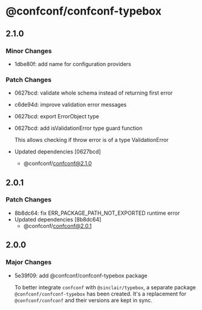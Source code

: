 # @confconf/confconf-typebox

## 2.1.0

### Minor Changes

- 1dbe80f: add name for configuration providers

### Patch Changes

- 0627bcd: validate whole schema instead of returning first error
- c6de94d: improve validation error messages
- 0627bcd: export ErrorObject type
- 0627bcd: add isValidationError type guard function

  This allows checking if throw error is of a type ValidationError

- Updated dependencies [0627bcd]
  - @confconf/confconf@2.1.0

## 2.0.1

### Patch Changes

- 8b8dc64: fix ERR_PACKAGE_PATH_NOT_EXPORTED runtime error
- Updated dependencies [8b8dc64]
  - @confconf/confconf@2.0.1

## 2.0.0

### Major Changes

- 5e39f09: add @confconf/confconf-typebox package

  To better integrate `confconf` with `@sinclair/typebox`, a separate package
  `@confconf/confconf-typebox` has been created. It's a replacement for
  `@confconf/confconf` and their versions are kept in sync.
